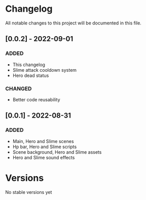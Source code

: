 # Changelog
All notable changes to this project will be documented in this file.

## [0.0.2] - 2022-09-01
### ADDED
- This changelog
- Slime attack cooldown system
- Hero dead status

### CHANGED
- Better code reusability

## [0.0.1] - 2022-08-31
### ADDED
- Main, Hero and Slime scenes
- Hp bar, Hero and Slime scripts
- Scene background, Hero and Slime assets
- Hero and Slime sound effects

# Versions
No stable versions yet